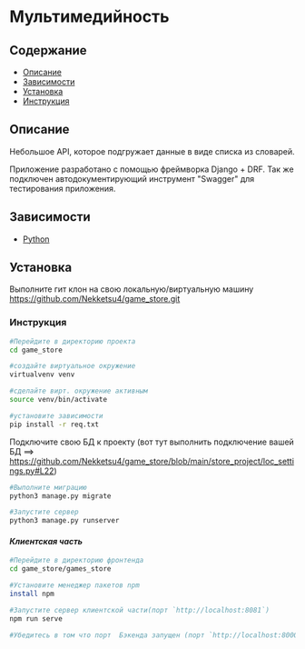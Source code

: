 # Мультимедийность

## Содержание


- [Описание](#описание)
- [Зависимости](#зависимости)
- [Установка](#установка)
- [Инструкция](#инструкция)



## Описание

Небольшое API, которое подгружает данные в виде списка из словарей.

Приложение разработано с помощью фреймворка Django + DRF. Так же подключен автодокументирующий инструмент "Swagger" для тестирования приложения.


## Зависимости

- [Python](https://www.python.org/downloads/)

## Установка

Выполните гит клон на свою локальную/виртуальную машину https://github.com/Nekketsu4/game_store.git


### Инструкция
```bash
#Перейдите в директорию проекта
cd game_store

#создайте виртуальное окружение
virtualvenv venv

#сделайте вирт. окружение активным
source venv/bin/activate

#установите зависимости 
pip install -r req.txt

```
Подключите свою БД к проекту (вот тут выполнить подключение вашей БД ==> https://github.com/Nekketsu4/game_store/blob/main/store_project/loc_settings.py#L22)

```bash
#Выполните миграцию
python3 manage.py migrate

#Запустите сервер
python3 manage.py runserver
```

#### *Клиентская часть*

```bash
#Перейдите в директорию фронтенда
cd game_store/games_store

#Установите менеджер пакетов npm
install npm

#Запустите сервер клиентской части(порт `http://localhost:8081`)
npm run serve

#Убедитесь в том что порт  Бэкенда запущен (порт `http://localhost:8000`)

